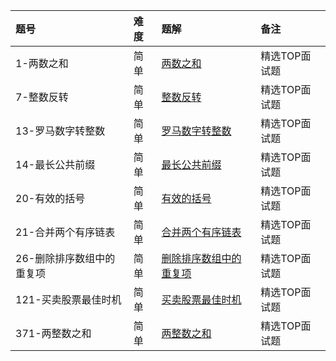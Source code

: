 | 题号 | 难度 | 题解 | 备注   |
| :------| :------ | :------ |  :------ |
| 1-两数之和 | 简单 | [两数之和](1/1.md) | 精选TOP面试题 |
| 7-整数反转 | 简单 | [整数反转](7/7.md) | 精选TOP面试题 |
| 13-罗马数字转整数 | 简单 | [罗马数字转整数](13/13.md) | 精选TOP面试题 |
| 14-最长公共前缀 | 简单 | [最长公共前缀](14/14.md) | 精选TOP面试题 |
| 20-有效的括号 | 简单 | [有效的括号](20/20.md) | 精选TOP面试题 |
| 21-合并两个有序链表 | 简单 | [合并两个有序链表](21/21.md) | 精选TOP面试题 |
| 26-删除排序数组中的重复项 | 简单 | [删除排序数组中的重复项](27/27.md) | 精选TOP面试题 |
| 121-买卖股票最佳时机 | 简单 | [买卖股票最佳时机](121/121.md) | 精选TOP面试题 |
| 371-两整数之和 | 简单 | [两整数之和](371/371.md) | 精选TOP面试题 |
